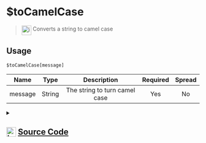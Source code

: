 # $toCamelCase
> <img align="top" src="https://upload.wikimedia.org/wikipedia/commons/thumb/e/e4/Infobox_info_icon.svg/160px-Infobox_info_icon.svg.png?20150409153300" alt="image" width="25" height="auto"> Converts a string to camel case
## Usage
```
$toCamelCase[message]
```
| Name | Type | Description | Required | Spread
| :---: | :---: | :---: | :---: | :---: |
message | String | The string to turn camel case | Yes | No
<details>
<summary>
    
## <img align="top" src="https://cdn4.iconfinder.com/data/icons/iconsimple-logotypes/512/github-512.png" alt="image" width="25" height="auto">  [Source Code](https://github.com/tryforge/ForgeScript-V2/blob/main/src/native/toCamelCase.ts)
    
</summary>
    
```ts
import { ArgType, NativeFunction, Return } from "../structures"
import { camelCase } from "lodash"

export default new NativeFunction({
    name: "$toCamelCase",
    version: "1.0.6",
    description: "Converts a string to camel case",
    brackets: true,
    unwrap: true,
    args: [
        {
            name: "message",
            description: "The string to turn camel case",
            rest: false,
            required: true,
            type: ArgType.String,
        },
    ],
    execute(ctx, [m]) {
        return Return.success(camelCase(m))
    },
})

```
    
</details>